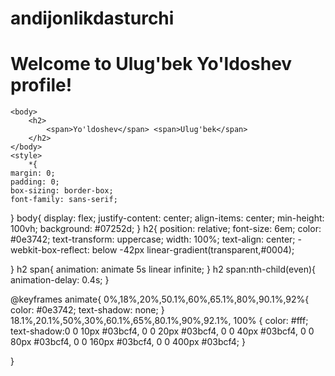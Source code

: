 # andijonlikdasturchi

<h1>Welcome to Ulug'bek Yo'ldoshev profile!</h1>
<!doctype html>
<html>
    <head>
        <title>Animatsiya</title>
    </head>
    
    <body>
        <h2>
            <span>Yo'ldoshev</span> <span>Ulug'bek</span>
        </h2>
    </body>
    <style>
        *{
    margin: 0;
    padding: 0;
    box-sizing: border-box;
    font-family: sans-serif;
}
body{
    display: flex;
    justify-content: center;
    align-items: center;
    min-height: 100vh;
    background: #07252d;
}
h2{
    position: relative;
    font-size: 6em;
    color: #0e3742;
    text-transform: uppercase;
    width: 100%;
    text-align: center;
    -webkit-box-reflect: below -42px linear-gradient(transparent,#0004);
    
}
h2 span{
    animation: animate 5s linear infinite;
}
h2 span:nth-child(even){
    animation-delay: 0.4s;
}

@keyframes animate{
    0%,18%,20%,50.1%,60%,65.1%,80%,90.1%,92%{
        color: #0e3742;
        text-shadow: none;
    }
    18.1%,20.1%,50%,30%,60.1%,65%,80.1%,90%,92.1%,  100% {
        color: #fff;
        text-shadow:0 0 10px #03bcf4, 
        0 0 20px #03bcf4,
        0 0 40px #03bcf4,
        0 0 80px #03bcf4,
        0 0 160px #03bcf4,
        0 0 400px #03bcf4;
    }

}
    </style>

</html>
